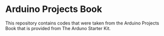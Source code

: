 # Arduino Projects Book
This repository contains codes that were taken from the Arduino Projects Book that is provided from The Arduno Starter Kit.
